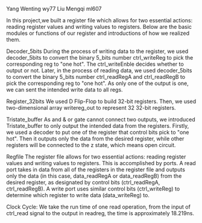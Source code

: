 Yang Wenting          wy77
Liu Mengqi            ml607
 

In this project,we built a register file which allows for two essential actions: reading register values and writing values to registers.  Below are the basic modules or functions of our register and introductions of how we realized them.

Decoder_5bits
During the process of writing data to the register, we used decoder_5bits to convert the binary 5_bits  number ctrl_writeReg to pick the corresponding reg to "one hot". The ctrl_writeEnble decides whether to output or not. Later, in the process of reading data, we used decoder_5bits to convert the binary 5_bits  number ctrl_readRegA and  ctrl_readRegB to pick the corresponding reg to "one hot". As only one of the output is one, we can sent the intended write data to all regs. 

Register_32bits
We used D Flip-Flop to build 32-bit registers. Then, we used two-dimensional array writereg_out to represent 32 32-bit registers. 

Tristate_buffer
As and & or gate cannot connect two outputs, we introduced Tristate_buffer to only output the intended data from the registers. Firstly, we used a decoder to put one of the register that control bits pick to "one hot".  Then it outputs only the data from the desired register, while other registers will be connected to the z state, which means open circuit.


Regfile
The register file allows for two essential actions: reading register values and writing values to registers. This is accomplished by ports. A read port takes in data from all of the registers in the register file and outputs only the data (in this case, data_readRegA or data_readRegB) from the desired register, as designated by control bits (ctrl_readRegA, ctrl_readRegB). A write port uses similar control bits (ctrl_writeReg) to determine which register to write data (data_writeReg) to.

Clock Cycle:
We take the run time of one read operation, from the input of ctrl_read signal to the output in readreg, the time is approximately 18.219ns.
